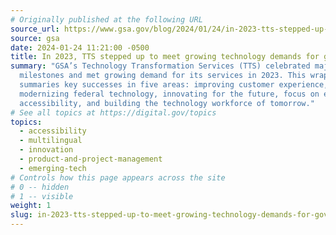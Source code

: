 ```yaml
---
# Originally published at the following URL
source_url: https://www.gsa.gov/blog/2024/01/24/in-2023-tts-stepped-up-to-meet-growing-technology-demands-for-government
source: gsa
date: 2024-01-24 11:21:00 -0500
title: In 2023, TTS stepped up to meet growing technology demands for government
summary: "GSA’s Technology Transformation Services (TTS) celebrated major
  milestones and met growing demand for its services in 2023. This wrap-up
  summaries key successes in five areas: improving customer experience,
  modernizing federal technology, innovating for the future, focus on equity and
  accessibility, and building the technology workforce of tomorrow."
# See all topics at https://digital.gov/topics
topics:
  - accessibility
  - multilingual
  - innovation
  - product-and-project-management
  - emerging-tech
# Controls how this page appears across the site
# 0 -- hidden
# 1 -- visible
weight: 1
slug: in-2023-tts-stepped-up-to-meet-growing-technology-demands-for-government
---
```

